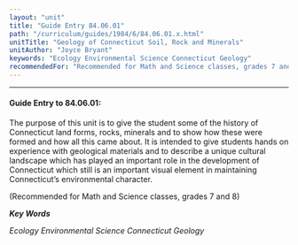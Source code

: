 ```yaml
---
layout: "unit"
title: "Guide Entry 84.06.01"
path: "/curriculum/guides/1984/6/84.06.01.x.html"
unitTitle: "Geology of Connecticut Soil, Rock and Minerals"
unitAuthor: "Joyce Bryant"
keywords: "Ecology Environmental Science Connecticut Geology"
recommendedFor: "Recommended for Math and Science classes, grades 7 and 8"
---
```

<body>
<hr/>
<h4>
Guide Entry to 84.06.01:
</h4>
The purpose of this unit is to give the student some of the history of Connecticut land forms, rocks, minerals and to show how these were formed and how all this came about.  It is intended to give students hands on experience with geological materials and to describe a unique cultural landscape which has played an important role in the development of Connecticut which still is an important visual element in maintaining Connecticut’s environmental character.
<p>
(Recommended for Math and Science classes, grades 7 and 8)
</p>
<p>
<b>
<i>
Key Words
</i>
</b>
<br/>
</p>
<p>
<i>
Ecology Environmental Science Connecticut Geology
</i>
</p>
</body>